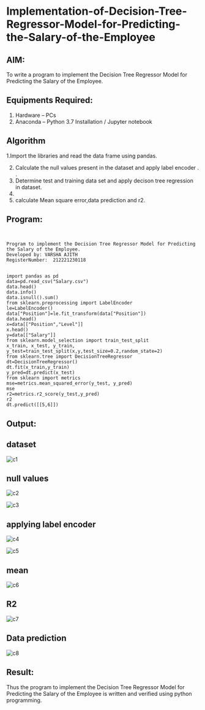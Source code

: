 # Implementation-of-Decision-Tree-Regressor-Model-for-Predicting-the-Salary-of-the-Employee

## AIM:
To write a program to implement the Decision Tree Regressor Model for Predicting the Salary of the Employee.

## Equipments Required:
1. Hardware – PCs
2. Anaconda – Python 3.7 Installation / Jupyter notebook

## Algorithm
1.Import the libraries and read the data frame using pandas.

2. Calculate the null values present in the dataset and apply label encoder
. .
3. Determine test and training data set and apply decison tree regression in dataset.
4. 
5. calculate Mean square error,data prediction and r2.
## Program:
~~~


Program to implement the Decision Tree Regressor Model for Predicting the Salary of the Employee.
Developed by: VARSHA AJITH
RegisterNumber:  212221230118


import pandas as pd
data=pd.read_csv("Salary.csv")
data.head()
data.info()
data.isnull().sum()
from sklearn.preprocessing import LabelEncoder
le=LabelEncoder()
data["Position"]=le.fit_transform(data["Position"])
data.head()
x=data[["Position","Level"]]
x.head()
y=data[["Salary"]]
from sklearn.model_selection import train_test_split
x_train, x_test, y_train, y_test=train_test_split(x,y,test_size=0.2,random_state=2)
from sklearn.tree import DecisionTreeRegressor
dt=DecisionTreeRegressor()
dt.fit(x_train,y_train)
y_pred=dt.predict(x_test)
from sklearn import metrics
mse=metrics.mean_squared_error(y_test, y_pred)
mse
r2=metrics.r2_score(y_test,y_pred)
r2
dt.predict([[5,6]])
~~~

## Output:
## dataset

![c1](https://user-images.githubusercontent.com/94222288/203821084-55bfc5d4-810d-43f8-93db-a6021f060edd.png)
## null values
![c2](https://user-images.githubusercontent.com/94222288/203821146-f749ff01-773a-4b7e-be2a-12222ec63eea.png)


![c3](https://user-images.githubusercontent.com/94222288/203821411-6f6d491d-08a1-49ef-91b7-f9a23d5aaf88.png)
## applying label encoder

![c4](https://user-images.githubusercontent.com/94222288/203821438-108c31c7-d468-45ed-af26-43282e4b6b88.png)




![c5](https://user-images.githubusercontent.com/94222288/203821457-a32f9019-8599-466e-8c15-c48da6b45e77.png)

## mean
![c6](https://user-images.githubusercontent.com/94222288/203821475-7a4450a4-443c-424b-b38a-fa0239b035fd.png)

## R2
![c7](https://user-images.githubusercontent.com/94222288/203821499-e4eb4295-0eda-497c-86a1-6605387dd9f0.png)

## Data prediction
![c8](https://user-images.githubusercontent.com/94222288/203821544-a1a99eee-cb50-4b89-b873-d910fa08af59.png)





## Result:
Thus the program to implement the Decision Tree Regressor Model for Predicting the Salary of the Employee is written and verified using python programming.
